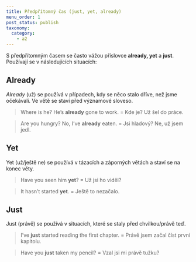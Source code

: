 ```yaml
---
title: Předpřítomný čas (just, yet, already)
menu_order: 1
post_status: publish
taxonomy:
  category:
    - a2
---
```


S předpřítomným časem se často vážou příslovce **already, yet** a **just**. Používají se v následujících situacích:

## Already

_Already_ (už) se používá v případech, kdy se něco stalo dříve, než jsme očekávali. Ve větě se staví před významové sloveso.

> Where is he? He’s **already** gone to work. = Kde je? Už šel do práce.

> Are you hungry? No, I’ve **already** eaten. = Jsi hladový? Ne, už jsem jedl.

## Yet

Yet (už/ještě ne) se používá v tázacích a záporných větách a staví se na konec věty.

> Have you seen him **yet**? = Už jsi ho viděl?

> It hasn’t started **yet**. = Ještě to nezačalo.

## Just

Just (právě) se používá v situacích, které se staly před chvilkou/právě teď.

> I’ve **just** started reading the first chapter. = Právě jsem začal číst první kapitolu.

> Have you **just** taken my pencil? = Vzal jsi mi právě tužku?
